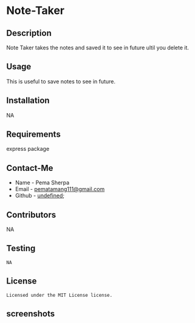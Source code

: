# Note-Taker

  ## Description
  Note Taker takes the notes and saved it to see in future ultil you delete it.
  ## Usage
  This is useful to save notes to see in future.
  ## Installation
  NA
  ## Requirements
  express package
  ## Contact-Me
  * Name - Pema Sherpa
  * Email - pematamang111@gmail.com
  * Github - [undefined](https://github.com/undefined);
  ## Contributors
  NA
  ## Testing
  ```
  NA
  ```
  ## License
    Licensed under the MIT License license.
  ## screenshots
   
